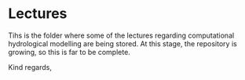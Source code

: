 # Lectures

Tihs is the folder where some of the lectures regarding computational hydrological modelling are being stored. At this stage, the repository is growing, so this is far to be complete.

Kind regards,
